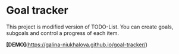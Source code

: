 # Goal tracker

This project is modified version of TODO-List. 
You can create goals, subgoals and control a progress of each item.

**[DEMO]**(https://galina-niukhalova.github.io/goal-tracker/)
